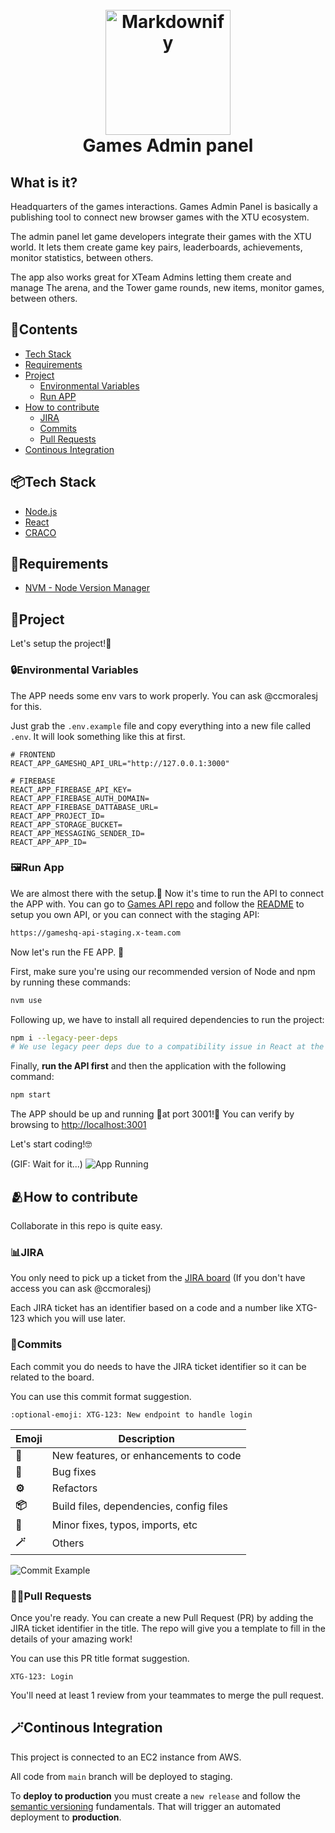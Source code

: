 <h1 align="center">
  <br>
  <a href="http://www.amitmerchant.com/electron-markdownify"><img src="https://i.imgur.com/njuVb1g.png" alt="Markdownify" width="200"></a>
  <br>
  Games Admin panel
  <br>
</h1>

## What is it?

Headquarters of the games interactions. Games Admin Panel is basically a publishing tool to connect new browser games with the XTU ecosystem.

The admin panel let game developers integrate their games with the XTU world. It lets them create game key pairs, leaderboards, achievements, monitor statistics, between others.

The app also works great for XTeam Admins letting them create and manage The arena, and the Tower game rounds, new items, monitor games, between others.

## 📑Contents

* [Tech Stack](#tech-stack)
* [Requirements](#requirements)
* [Project](#project)
  * [Environmental Variables](#environmental-variables)
  * [Run APP](#run-app)
* [How to contribute](#how-to-contribute)
  * [JIRA](#jira)
  * [Commits](#commits)
  * [Pull Requests](#pull-requests)
* [Continous Integration](#continous-integration)

## 📦Tech Stack

* [Node.js](https://nodejs.org/)
* [React](https://es.reactjs.org/)
* [CRACO](https://www.npmjs.com/package/@craco/craco)

## 🔎Requirements

* [NVM - Node Version Manager](https://github.com/nvm-sh/nvm)

## 🚀Project

Let's setup the project!🥹

### **🔒Environmental Variables**

The APP needs some env vars to work properly. You can ask @ccmoralesj for this.

Just grab the `.env.example` file and copy everything into a new file called `.env`. It will look something like this at first.

```
# FRONTEND
REACT_APP_GAMESHQ_API_URL="http://127.0.0.1:3000"

# FIREBASE
REACT_APP_FIREBASE_API_KEY=
REACT_APP_FIREBASE_AUTH_DOMAIN=
REACT_APP_FIREBASE_DATTABASE_URL=
REACT_APP_PROJECT_ID=
REACT_APP_STORAGE_BUCKET=
REACT_APP_MESSAGING_SENDER_ID=
REACT_APP_APP_ID=

```

### **🖼️Run App**

We are almost there with the setup.🥲 Now it's time to run the API to connect the APP with. You can go to [Games API repo](https://github.com/x-team/GamesHQ-API) and follow the [README](https://github.com/x-team/GamesHQ-API#readme) to setup you own API, or you can connect with the staging API:

```bash
https://gameshq-api-staging.x-team.com
```

Now let's run the FE APP. 🎉

First, make sure you're using our recommended version of Node and npm by running these commands:

```bash
nvm use
```

Following up, we have to install all required dependencies to run the project:

```bash
npm i --legacy-peer-deps
# We use legacy peer deps due to a compatibility issue in React at the moment
```

Finally, **run the  API first** and then the application with the following command:

```bash
npm start
```

The APP should be up and running 🎉at port 3001!🎉 You can verify by browsing to [http://localhost:3001](http://localhost:3001)

Let's start coding!🤓

(GIF: Wait for it...)
![App Running](https://i.imgur.com/puC3sX2.png)

## 🫂How to contribute

Collaborate in this repo is quite easy.

### 📊JIRA

You only need to pick up a ticket from the [JIRA board](https://x-team-internal.atlassian.net/jira/software/c/projects/XTG/boards/48) (If you don't have access you can ask @ccmoralesj)

Each JIRA ticket has an identifier based on a code and a number like XTG-123 which you will use later.

### 💾Commits

Each commit you do needs to have the JIRA ticket identifier so it can be related to the board.

You can use this commit format suggestion.

```
:optional-emoji: XTG-123: New endpoint to handle login
```

| **Emoji** | **Description**                         |
|-----------|-----------------------------------------|
| **🚀**    | New features, or enhancements to code   |
| **🐞**    | Bug fixes                               |
| **⚙️**    | Refactors                               |
| **📦**    | Build files, dependencies, config files |
| **🔎**    | Minor fixes, typos, imports, etc        |
| **🪄**    | Others                                  |

![Commit Example](https://i.imgur.com/gClC6CV.gif)

### 🕵🏻Pull Requests

Once you're ready. You can create a new Pull Request (PR) by adding the JIRA ticket identifier in the title. The repo will give you a template to fill in the details of your amazing work!

You can use this PR title format suggestion.

```
XTG-123: Login
```

You'll need at least 1 review from your teammates to merge the pull request.

## 🪄Continous Integration

This project is connected to an EC2 instance from AWS.

All code from `main` branch will be deployed to staging.

To **deploy to production** you must create a `new release` and follow the [semantic versioning](https://semver.org/lang/es/) fundamentals. That will trigger an automated deployment to **production**.

